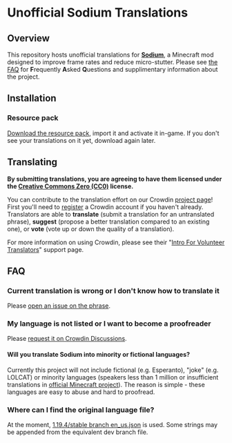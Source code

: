 # Unofficial Sodium Translations

## Overview

This repository hosts unofficial translations for [**Sodium**](https://github.com/CaffeineMC/sodium-fabric), a Minecraft mod designed to improve frame rates and reduce micro-stutter. Please see [the FAQ](#FAQ) for **F**requently **A**sked **Q**uestions and supplimentary information about the project.

## Installation

### Resource pack

[Download the resource pack](https://kinolien.github.io/gitzip/?download=https://github.com/Madis0/sodium-fabric-translations/tree/l10n_main/Resourcepack), import it and activate it in-game. If you don't see your translations on it yet, download again later.


## Translating

**By submitting translations, you are agreeing to have them licensed under the [Creative Commons Zero (CC0)](https://creativecommons.org/share-your-work/public-domain/cc0/) license.**

You can contribute to the translation effort on our Crowdin [project page](https://crowdin.com/project/sodium-fabric)! First you'll need to [register](https://accounts.crowdin.com/register) a Crowdin account if you haven't already. Translators are able to **translate** (submit a translation for an untranslated phrase), **suggest** (propose a better translation compared to an existing one), or **vote** (vote up or down the quality of a translation).

For more information on using Crowdin, please see their "[Intro For Volunteer Translators](https://support.crowdin.com/for-volunteer-translators/)" support page.

## FAQ

### Current translation is wrong or I don't know how to translate it

Please [open an issue on the phrase](https://support.crowdin.com/online-editor/#reporting-issues).

### My language is not listed or I want to become a proofreader

Please [request it on Crowdin Discussions](https://crowdin.com/project/sodium-fabric/discussions).

#### Will you translate Sodium into minority or fictional languages?

Currently this project will not include fictional (e.g. Esperanto), "joke" (e.g. LOLCAT) or minority languages (speakers less than 1 million or insufficient translations in [official Minecraft project](https://crowdin.com/project/minecraft)). The reason is simple - these languages are easy to abuse and hard to proofread.

### Where can I find the original language file?

At the moment, [1.19.4/stable branch en_us.json](https://github.com/CaffeineMC/sodium-fabric/blob/1.19.4/stable/src/main/resources/assets/sodium/lang/en_us.json) is used. Some strings may be appended from the equivalent dev branch file.
